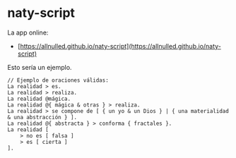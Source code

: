 # naty-script

La app online:

- [https://allnulled.github.io/naty-script](https://allnulled.github.io/naty-script)

Esto sería un ejemplo.

```
// Ejemplo de oraciones válidas:
La realidad > es.
La realidad > realiza.
La realidad @mágica.
La realidad @{ mágica & otras } > realiza.
La realidad > se compone de [ { un yo & un Dios } | { una materialidad & una abstracción } ].
La realidad @{ abstracta } > conforma { fractales }.
La realidad [
    > no es [ falsa ]
    > es [ cierta ]
].
```